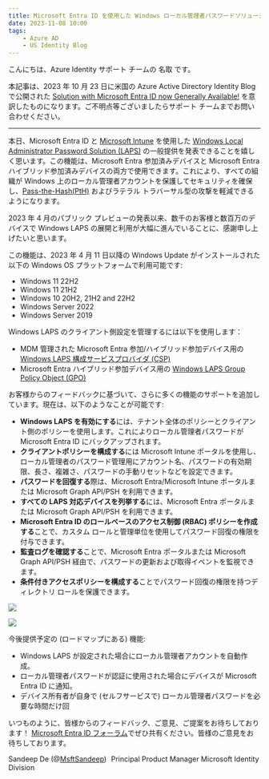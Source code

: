 ```yaml
---
title: Microsoft Entra ID を使用した Windows ローカル管理者パスワードソリューションの一般提供を開始しました！
date: 2023-11-08 10:00
tags:
    - Azure AD
    - US Identity Blog
---
```



こんにちは、Azure Identity サポート チームの 名取 です。

本記事は、2023 年 10 月 23 日に米国の Azure Active Directory Identity Blog で公開された [Solution with Microsoft Entra ID now Generally Available!](https://techcommunity.microsoft.com/t5/microsoft-entra-azure-ad-blog/windows-local-administrator-password-solution-with-microsoft/ba-p/3911999) を意訳したものになります。ご不明点等ございましたらサポート チームまでお問い合わせください。

---

本日、Microsoft Entra ID と [Microsoft Intune](https://learn.microsoft.com/ja-jp/mem/intune/protect/windows-laps-overview) を使用した [Windows Local Administrator Password Solution (LAPS)](https://learn.microsoft.com/ja-jp/entra/identity/devices/howto-manage-local-admin-passwords) の一般提供を発表できることを嬉しく思います。この機能は、Microsoft Entra 参加済みデバイスと Microsoft Entra ハイブリッド参加済みデバイスの両方で使用できます。これにより、すべての組織が Windows 上のローカル管理者アカウントを保護してセキュリティを確保し、[Pass-the-Hash(PtH)](https://www.microsoft.com/en-us/download/details.aspx?id=36036) およびラテラル トラバーサル型の攻撃を軽減できるようになります。

2023 年 4 月のパブリック プレビューの発表以来、数千のお客様と数百万のデバイスで Windows LAPS の展開と利用が大幅に進んでいることに、感謝申し上げたいと思います。

この機能は、2023 年 4 月 11 日以降の Windows Update がインストールされた以下の Windows OS プラットフォームで利用可能です:

- Windows 11 22H2 
- Windows 11 21H2 
- Windows 10 20H2, 21H2 and 22H2 
- Windows Server 2022 
- Windows Server 2019 

Windows LAPS のクライアント側設定を管理するには以下を使用します：

- MDM 管理された Microsoft Entra 参加/ハイブリッド参加デバイス用の [Windows LAPS 構成サービスプロバイダ (CSP)](https://learn.microsoft.com/ja-jp/windows/client-management/mdm/laps-csp)
- Microsoft Entra ハイブリッド参加デバイス用の [Windows LAPS Group Policy Object (GPO)](https://learn.microsoft.com/ja-jp/windows-server/identity/laps/laps-management-policy-settings#windows-laps-group-policy)

お客様からのフィードバックに基づいて、さらに多くの機能のサポートを追加しています。現在は、以下のようなことが可能です:

- **Windows LAPS を有効にする**には、テナント全体のポリシーとクライアント側のポリシーを使用します。これによりローカル管理者パスワードが Microsoft Entra ID にバックアップされます。
- **クライアントポリシーを構成する**には Microsoft Intune ポータルを使用し、ローカル管理者のパスワード管理用にアカウント名、パスワードの有効期限、長さ、複雑さ、パスワードの手動リセットなどを設定できます。
- **パスワードを回復する**際は、Microsoft Entra/Microsoft Intune ポータルまたは Microsoft Graph API/PSH を利用できます。
- **すべての LAPS 対応デバイスを列挙する**には、Microsoft Entra ポータルまたは Microsoft Graph API/PSH を利用できます。
- **Microsoft Entra ID のロールベースのアクセス制御 (RBAC) ポリシーを作成する**ことで、カスタム ロールと管理単位を使用してパスワード回復の権限を付与できます。
- **監査ログを確認する**ことで、Microsoft Entra ポータルまたは Microsoft Graph API/PSH 経由で、パスワードの更新および取得イベントを監視できます。
- **条件付きアクセスポリシーを構成する**ことでパスワード回復の権限を持つディレクトリ ロールを保護できます。

![](./Windows-Local-Administrator-Password-Solution-with-Microsoft-Entra-ID-now-Generally-Available!-1.png)

![](./Windows-Local-Administrator-Password-Solution-with-Microsoft-Entra-ID-now-Generally-Available!-2.png)


今後提供予定の (ロードマップにある) 機能:

- Windows LAPS が設定された場合にローカル管理者アカウントを自動作成。
- ローカル管理者パスワードが認証に使用された場合にデバイスが Microsoft Entra ID に通知。
- デバイス所有者が自身で (セルフサービスで) ローカル管理者パスワードを必要な時間だけ回

いつものように、皆様からのフィードバック、ご意見、ご提案をお待ちしております！ [Microsoft Entra ID フォーラム](https://feedback.azure.com/d365community/forum/22920db1-ad25-ec11-b6e6-000d3a4f0789)でぜひ共有ください。皆様のご意見をお待ちしております。 

Sandeep De (@[MsftSandeep](https://twitter.com/MsftSandeep))   
Principal Product Manager
Microsoft Identity Division